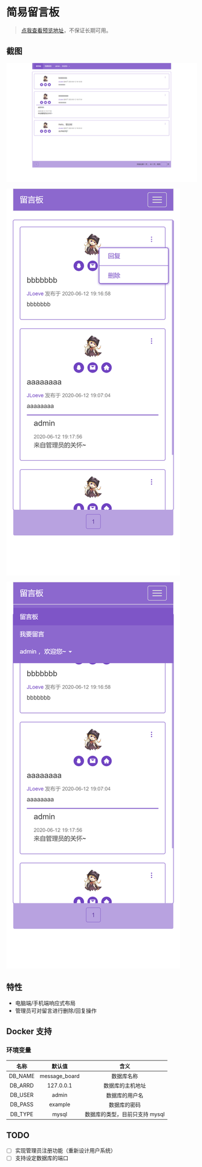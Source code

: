 # 简易留言板

> [点我查看预览地址](http://server.jloeve.top:9999)，不保证长期可用。

## 截图

![电脑端](docs/images/电脑端效果.png)

![手机端1](docs/images/手机端效果1.png)

![手机端2](docs/images/手机端效果2.png)

## 特性

- 电脑端/手机端响应式布局
- 管理员可对留言进行删除/回复操作

## Docker 支持

### 环境变量

|  名称   |    默认值     |              含义              |
| :-----: | :-----------: | :----------------------------: |
| DB_NAME | message_board |           数据库名称           |
| DB_ARRD |   127.0.0.1   |        数据库的主机地址        |
| DB_USER |     admin     |         数据库的用户名         |
| DB_PASS |    example    |          数据库的密码          |
| DB_TYPE |     mysql     | 数据库的类型，目前只支持 mysql |

## TODO

- [ ] 实现管理员注册功能（重新设计用户系统）
- [ ] 支持设定数据库的端口
